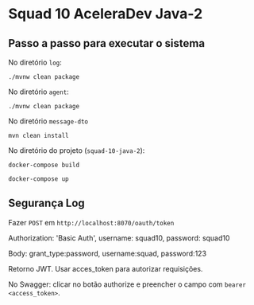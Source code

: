 # Squad 10 AceleraDev Java-2

## Passo a passo para executar o sistema

No diretório `log`:

`./mvnw clean package`

No diretório `agent`:

`./mvnw clean package`

No diretório `message-dto`

`mvn clean install`

No diretório do projeto (`squad-10-java-2`):

`docker-compose build`

`docker-compose up`


## Segurança Log

Fazer `POST` em `http://localhost:8070/oauth/token` 

Authorization: 'Basic Auth', username: squad10, password: squad10

Body: grant_type:password, username:squad, password:123

Retorno JWT. Usar acces_token para autorizar requisições.

No Swagger: clicar no botão authorize e preencher o campo com `bearer <access_token>`.
